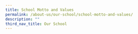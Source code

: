 ```yaml
---
title: School Motto and Values
permalink: /about-us/our-school/school-motto-and-values/
description: ""
third_nav_title: Our School
---
```

